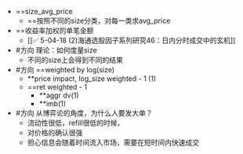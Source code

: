 - ==size_avg_price
	- ==按照不同的size分类，对每一类求avg_price
- ==收益率加权的单笔金额 
	- [[✅ 5-04-18 (2)海通选股因子系列研究46：日内分时成交中的玄机]]
- #方向 理论：如何度量size
	- 不同的size上会得到不同的结果
- #方向 ==weighted by log(size)
	- **price impact, log_size weighted - 1 (1)
	- ==ret weighted - 1
		- **aggr dv(1)
		- **imb(1)
- #方向 从博弈论的角度，为什么人要发大单？
	- 流动性很低，refill很低的时候，
	- 对价格的确认很强
	- 担心信息会随着时间流入市场，需要在短时间内快速成交